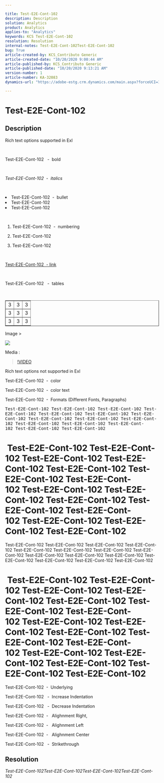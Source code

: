 ```yaml
---

title: Test-E2E-Cont-102  
description: Description  
solution: Analytics  
product: Analytics  
applies-to: "Analytics"  
keywords: KCS Test-E2E-Cont-102  
resolution: Resolution  
internal-notes: Test-E2E-Cont-102Test-E2E-Cont-102  
bug: True  
article-created-by: KCS_Contributo Generic  
article-created-date: "10/20/2020 9:00:44 AM"  
article-published-by: KCS_Contributo Generic  
article-published-date: "10/20/2020 9:13:21 AM"  
version-number: 1  
article-number: KA-32083  
dynamics-url: "https://adobe-estg.crm.dynamics.com/main.aspx?forceUCI=1&pagetype=entityrecord&etn=knowledgearticle&id=2af222b9-b212-eb11-a813-000d3a5937f3"

---
```


# Test-E2E-Cont-102

## Description

Rich text options supported in Exl

 

Test-E2E-Cont-102   -  bold

 

*Test-E2E-Cont-102  -  italics*

 


 <li data-wrapper="true">Test-E2E-Cont-102  -  bullet</li>
 <li data-wrapper="true">Test-E2E-Cont-102</li>
 <li data-wrapper="true">Test-E2E-Cont-102</li>


 



1.  Test-E2E-Cont-102  -  numbering
 
2.  Test-E2E-Cont-102
 
3.  Test-E2E-Cont-102


 

[Test-E2E-Cont-102  - link](https://adobe.com)

 

Test-E2E-Cont-102   -  tables

 


<table border="1" cellpadding="1" cellspacing="0">
 <tbody>
  <tr>
   <td>3</td>
   <td>3</td>
   <td>3</td>
  </tr>
  <tr>
   <td>3</td>
   <td>3</td>
   <td>3</td>
  </tr>
  <tr>
   <td>3</td>
   <td>3</td>
   <td>3</td>
  </tr>
 </tbody>
</table>



Image >

![](https://adobe.sharepoint.com/sites/D365Attachments-Non-Prod/knowledgearticle/Test-E2E-Cont-3_1ED22BA19612EB11A813002248049F6D/Article_Form.png)

Media :

>[!VIDEO](https://video.tv.adobe.com/v/18696?quality=9&learn=on)

Rich text options not supported in Exl

Test-E2E-Cont-102  -  color

Test-E2E-Cont-102  -  color text

Test-E2E-Cont-102  -  Formats (Different Fonts, Paragraphs)

<tt>Test-E2E-Cont-102 Test-E2E-Cont-102 Test-E2E-Cont-102 Test-E2E-Cont-102 Test-E2E-Cont-102 Test-E2E-Cont-102 Test-E2E-Cont-102 Test-E2E-Cont-102 Test-E2E-Cont-102 Test-E2E-Cont-102 Test-E2E-Cont-102 Test-E2E-Cont-102 Test-E2E-Cont-102 Test-E2E-Cont-102 Test-E2E-Cont-102</tt>

#  Test-E2E-Cont-102 Test-E2E-Cont-102 Test-E2E-Cont-102 Test-E2E-Cont-102 Test-E2E-Cont-102 Test-E2E-Cont-102 Test-E2E-Cont-102 Test-E2E-Cont-102 Test-E2E-Cont-102 Test-E2E-Cont-102 Test-E2E-Cont-102 Test-E2E-Cont-102 Test-E2E-Cont-102 Test-E2E-Cont-102 Test-E2E-Cont-102 

Test-E2E-Cont-102 Test-E2E-Cont-102 Test-E2E-Cont-102 Test-E2E-Cont-102 Test-E2E-Cont-102 Test-E2E-Cont-102 Test-E2E-Cont-102 Test-E2E-Cont-102 Test-E2E-Cont-102 Test-E2E-Cont-102 Test-E2E-Cont-102 Test-E2E-Cont-102 Test-E2E-Cont-102 Test-E2E-Cont-102 Test-E2E-Cont-102

#  Test-E2E-Cont-102 Test-E2E-Cont-102 Test-E2E-Cont-102 Test-E2E-Cont-102 Test-E2E-Cont-102 Test-E2E-Cont-102 Test-E2E-Cont-102 Test-E2E-Cont-102 Test-E2E-Cont-102 Test-E2E-Cont-102 Test-E2E-Cont-102 Test-E2E-Cont-102 Test-E2E-Cont-102 Test-E2E-Cont-102 Test-E2E-Cont-102 Test-E2E-Cont-102 Test-E2E-Cont-102 

Test-E2E-Cont-102  -  Underlying

Test-E2E-Cont-102   -  Increase Indentation

Test-E2E-Cont-102   -  Decrease Indentation

Test-E2E-Cont-102  -   Alighnment Right,

Test-E2E-Cont-102  -   Alighnment Left

Test-E2E-Cont-102  -   Alighnment Center

Test-E2E-Cont-102   -  Strikethrough

## Resolution

*Test-E2E-Cont-102Test-E2E-Cont-102Test-E2E-Cont-102Test-E2E-Cont-102*
